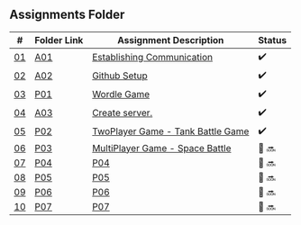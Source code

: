 ## Assignments Folder

|      #      | Folder Link  | Assignment Description | Status                 |
| :---------: | ------------ | ---------------------- |----------------------  |
| [01](https://github.com/rugbyprof/5443-2D-Gaming/tree/main/Assignments/00-A01) | [A01](https://github.com/rugbyprof/5443-2D-Gaming/tree/main/Assignments/00-A01) | [Establishing Communication](https://github.com/rugbyprof/5443-2D-Gaming/tree/main/Assignments/00-A01)|:heavy_check_mark: |
| [02](https://github.com/rugbyprof/5443-2D-Gaming/tree/main/Assignments/01-A02) | [A02](https://github.com/rugbyprof/5443-2D-Gaming/tree/main/Assignments/01-A02) | [Github Setup](https://github.com/rugbyprof/5443-2D-Gaming/tree/main/Assignments/01-A02) | :heavy_check_mark: |
| [03](./P01)       |  [P01](./P01) | [Wordle Game](./P01)    | :heavy_check_mark: |
| [04](https://github.com/rugbyprof/5443-2D-Gaming/tree/main/Assignments/03-A03)       |  [A03](https://github.com/rugbyprof/5443-2D-Gaming/tree/main/Assignments/03-A03) | [Create server.](https://github.com/rugbyprof/5443-2D-Gaming/tree/main/Assignments/03-A03) |:heavy_check_mark:  |
| [05](./P02)       |  [P02](./P02) | [TwoPlayer Game - Tank Battle Game](./P02) |  :heavy_check_mark:|
| [06](./P03)       |  [P03](./P03) | [MultiPlayer Game - Space Battle](./P03)   | 🛑 :soon:|
| [07](./P04)       |  [P04](./P04) | [P04](./P04) | 🛑 :soon:|
| [08](./P05)       |  [P05](./P05) | [P05](./P05) | 🛑 :soon:|
| [09](./P06)       |  [P06](./P06) | [P06](./P06) | 🛑 :soon:|
| [10](./P07)       |  [P07](./P07) | [P07](./P07) | 🛑 :soon:|
